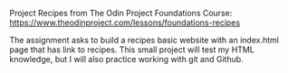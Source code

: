 Project Recipes from The Odin Project Foundations Course: https://www.theodinproject.com/lessons/foundations-recipes

The  assignment asks to build a recipes basic website with an index.html page that has link to recipes. This small project will test my HTML knowledge, but I will also practice working with git and Github.
